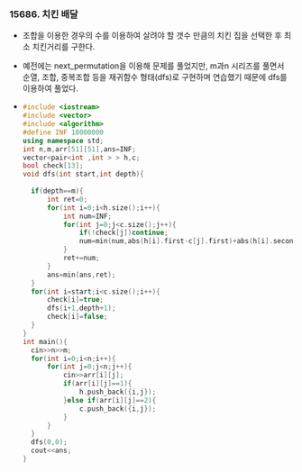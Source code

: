### 15686. 치킨 배달

- 조합을 이용한 경우의 수를 이용하여 살려야 할 갯수 만큼의 치킨 집을 선택한 후 최소 치킨거리를 구한다.

- 예전에는 next_permutation을 이용해 문제를 풀었지만, m과n 시리즈를 풀면서 순열, 조합, 중복조합 등을 재귀함수 형태(dfs)로 구현하며 연습했기 때문에 dfs를 이용하여 풀었다.

- ```c++
  #include <iostream>
  #include <vector>
  #include <algorithm>
  #define INF 10000000
  using namespace std;
  int n,m,arr[51][51],ans=INF;
  vector<pair<int ,int > > h,c;
  bool check[13];
  void dfs(int start,int depth){
  	
  	if(depth==m){
  		int ret=0;
  		for(int i=0;i<h.size();i++){
  			int num=INF;
  			for(int j=0;j<c.size();j++){
  				if(!check[j])continue;
  				num=min(num,abs(h[i].first-c[j].first)+abs(h[i].second-c[j].second));
  			}
  			ret+=num;
  		}
  		ans=min(ans,ret);
  	}
  	for(int i=start;i<c.size();i++){
  		check[i]=true;
  		dfs(i+1,depth+1);
  		check[i]=false;
  	}
  }
  int main(){
  	cin>>n>>m;
  	for(int i=0;i<n;i++){
  		for(int j=0;j<n;j++){
  			cin>>arr[i][j];
  			if(arr[i][j]==1){
  				h.push_back({i,j});
  			}else if(arr[i][j]==2){
  				c.push_back({i,j});
  			}
  		}
  	}
  	dfs(0,0);
  	cout<<ans;
  } 
  ```

  